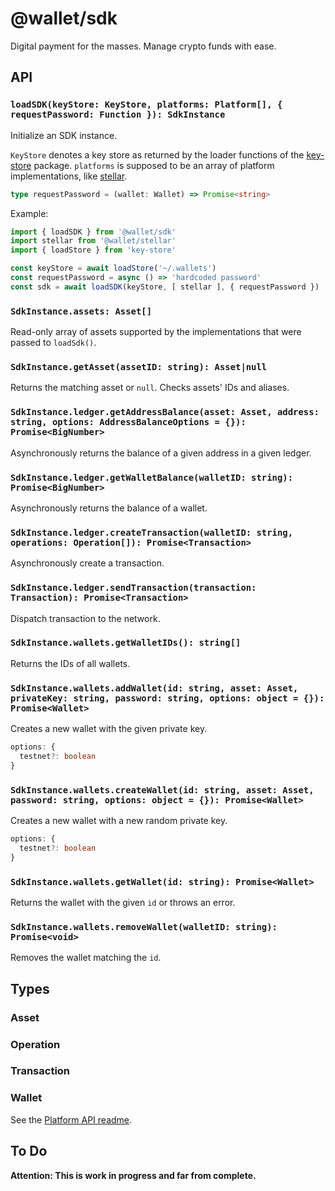 # @wallet/sdk

Digital payment for the masses. Manage crypto funds with ease.

## API

### `loadSDK(keyStore: KeyStore, platforms: Platform[], { requestPassword: Function }): SdkInstance`

Initialize an SDK instance.

`KeyStore` denotes a key store as returned by the loader functions of the [key-store](https://github.com/andywer/key-store) package. `platforms` is supposed to be an array of platform implementations, like [stellar](../packages/stellar).

```ts
type requestPassword = (wallet: Wallet) => Promise<string>
```

Example:

```js
import { loadSDK } from '@wallet/sdk'
import stellar from '@wallet/stellar'
import { loadStore } from 'key-store'

const keyStore = await loadStore('~/.wallets')
const requestPassword = async () => 'hardcoded password'
const sdk = await loadSDK(keyStore, [ stellar ], { requestPassword })
```

### `SdkInstance.assets: Asset[]`

Read-only array of assets supported by the implementations that were passed to `loadSdk()`.

### `SdkInstance.getAsset(assetID: string): Asset|null`

Returns the matching asset or `null`. Checks assets' IDs and aliases.

### `SdkInstance.ledger.getAddressBalance(asset: Asset, address: string, options: AddressBalanceOptions = {}): Promise<BigNumber>`

Asynchronously returns the balance of a given address in a given ledger.

### `SdkInstance.ledger.getWalletBalance(walletID: string): Promise<BigNumber>`

Asynchronously returns the balance of a wallet.

### `SdkInstance.ledger.createTransaction(walletID: string, operations: Operation[]): Promise<Transaction>`

Asynchronously create a transaction.

### `SdkInstance.ledger.sendTransaction(transaction: Transaction): Promise<Transaction>`

Dispatch transaction to the network.

### `SdkInstance.wallets.getWalletIDs(): string[]`

Returns the IDs of all wallets.

### `SdkInstance.wallets.addWallet(id: string, asset: Asset, privateKey: string, password: string, options: object = {}): Promise<Wallet>`

Creates a new wallet with the given private key.

```typescript
options: {
  testnet?: boolean
}
```

### `SdkInstance.wallets.createWallet(id: string, asset: Asset, password: string, options: object = {}): Promise<Wallet>`

Creates a new wallet with a new random private key.

```typescript
options: {
  testnet?: boolean
}
```

### `SdkInstance.wallets.getWallet(id: string): Promise<Wallet>`

Returns the wallet with the given `id` or throws an error.

### `SdkInstance.wallets.removeWallet(walletID: string): Promise<void>`

Removes the wallet matching the `id`.


## Types

### Asset
### Operation
### Transaction
### Wallet

See the [Platform API readme](../platform-api-spec/README.md#types).


## To Do

**Attention: This is work in progress and far from complete.**
